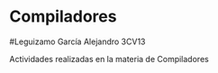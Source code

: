# Compiladores

#Leguizamo García Alejandro    3CV13

Actividades realizadas en la materia de Compiladores
